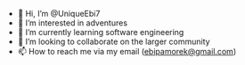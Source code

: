 - 👋 Hi, I’m @UniqueEbi7
- 👀 I’m interested in adventures
- 🌱 I’m currently learning software engineering
- 💞️ I’m looking to collaborate on the larger community
- 📫 How to reach me via my email (ebipamorek@gmail.com)

<!---
UniqueEbi7/UniqueEbi7 is a ✨ special ✨ repository because its `README.md` (this file) appears on your GitHub profile.
You can click the Preview link to take a look at your changes.
--->
